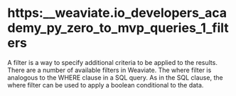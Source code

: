 # https:\_\_weaviate.io_developers_academy_py_zero_to_mvp_queries_1_filters

A filter is a way to specify additional criteria to be applied to the results. There are a number of available filters in Weaviate. The where filter is analogous to the WHERE clause in a SQL query. As in the SQL clause, the where filter can be used to apply a boolean conditional to the data.
